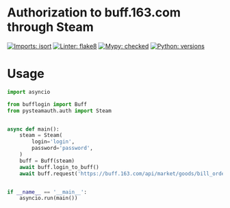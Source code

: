 # Authorization to buff.163.com through Steam

[![Imports: isort](https://img.shields.io/badge/imports-isort-success)](https://pycqa.github.io/isort/)
[![Linter: flake8](https://img.shields.io/badge/linter-flake8-success)](https://github.com/PyCQA/flake8)
[![Mypy: checked](https://img.shields.io/badge/mypy-checked-success)](https://github.com/python/mypy)
[![Python: versions](
https://img.shields.io/badge/python-3.7%20%7C%203.8%20%7C%203.9%20%7C%203.10-blue)]()

# Usage

```python
import asyncio

from bufflogin import Buff
from pysteamauth.auth import Steam


async def main():
    steam = Steam(
        login='login',
        password='password',
    )
    buff = Buff(steam)
    await buff.login_to_buff()
    await buff.request('https://buff.163.com/api/market/goods/bill_order?game=csgo&goods_id=200')


if __name__ == '__main__':
    asyncio.run(main())
```
